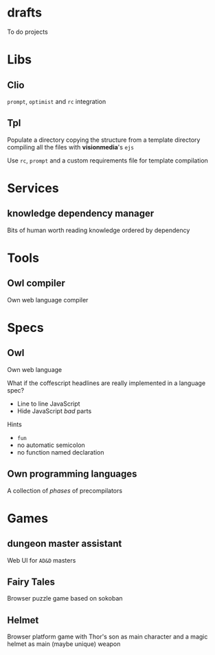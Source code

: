 # drafts

To do projects

# Libs

## Clio

`prompt`, `optimist` and `rc` integration

## Tpl

Populate a directory copying the structure from a template directory compiling
all the files with **visionmedia**'s `ejs`

Use `rc`, `prompt` and a custom requirements file for template compilation

# Services

## knowledge dependency manager

Bits of human worth reading knowledge ordered by dependency

# Tools

## Owl compiler

Own web language compiler

# Specs

## Owl

Own web language

What if the coffescript headlines are really implemented in a language spec?

*   Line to line JavaScript
*   Hide JavaScript *bad* parts

Hints

*   `fun`
*   no automatic semicolon
*   no function named declaration

## Own programming languages

A collection of *phases* of precompilators

# Games

## dungeon master assistant

Web UI for `AD&D` masters

## Fairy Tales

Browser puzzle game based on sokoban

## Helmet

Browser platform game with Thor's son as main character and a magic helmet as
main (maybe unique) weapon

